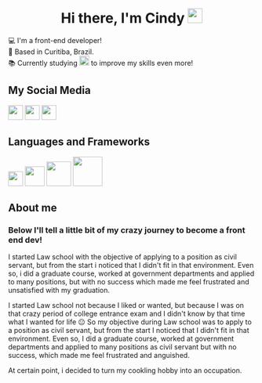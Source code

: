 <h1 align="center">Hi there, I'm Cindy <img src="https://raw.githubusercontent.com/kaueMarques/kaueMarques/master/hi.gif" width="30px"></h1>


:computer:  I'm a front-end developer!    
:house_with_garden:  Based in Curitiba, Brazil.   
:books:  Currently studying <img height="20" src="https://img.shields.io/badge/React-20232A?style=for-the-badge&logo=react&logoColor=61DAFB"  /> to improve my skills even more!   

## My Social Media

<a href="https://twitter.com/home" target="_blank"><img height="30" src="https://img.shields.io/badge/LinkedIn-0077B5?style=for-the-badge&logo=linkedin&logoColor=white"  /></a>
<a href="mailto:cindy.hanae1@gmail.com" target="_blank"><img height="30" src="https://img.shields.io/badge/Gmail-D14836?style=for-the-badge&logo=gmail&logoColor=white"  /></a>
<a href="https://www.instagram.com/cindysasaki/" target="_blank"><img height="30" src="https://img.shields.io/badge/Instagram-E4405F?style=for-the-badge&logo=instagram&logoColor=white"  /></a>

## Languages and Frameworks
<img height="30" src="https://img.shields.io/badge/HTML5-E34F26?style=for-the-badge&logo=html5&logoColor=white"  />
<img height="40" src="https://img.shields.io/badge/CSS3-1572B6?style=for-the-badge&logo=css3&logoColor=white"  />
<img height="50" src="https://img.shields.io/badge/JavaScript-F7DF1E?style=for-the-badge&logo=javascript&logoColor=black"  />
<img height="60" src="https://img.shields.io/badge/Sass-CC6699?style=for-the-badge&logo=sass&logoColor=white"  />



<h2 color="red">About me</h2>
<h3>Below I'll tell a little bit of my crazy journey to become a front end dev!</h3>  

I started Law school with the objective of applying to a position as civil servant, but from the start i noticed that I didn't fit in that environment. Even so, i did a graduate course, worked at government departments and applied to many positions, but with no success which made me feel frustrated and unsatisfied with my graduation.

I started Law school not because I liked or wanted, but because I was on that crazy period of college entrance exam and I didn't know by that time what I wanted for life :neutral_face: So my objective during Law school was to apply to a position as civil servant, but from the start I noticed that I didn't fit in that environment. Even so, I did a graduate course, worked at government departments and applied to many positions as civil servant but with no success, which made me feel frustrated and anguished.

At certain point, i decided to turn my cookling hobby into an occupation.










